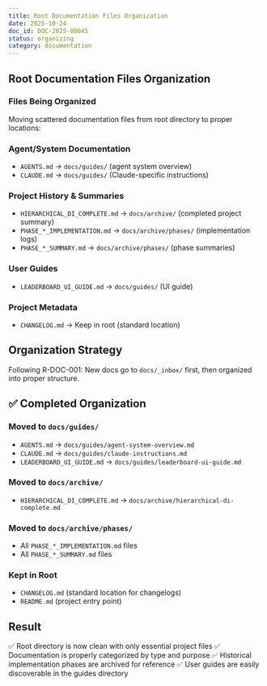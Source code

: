```yaml
---
title: Root Documentation Files Organization
date: 2025-10-24
doc_id: DOC-2025-00045
status: organizing
category: documentation
---
```


## Root Documentation Files Organization

### Files Being Organized

Moving scattered documentation files from root directory to proper locations:

### Agent/System Documentation

- `AGENTS.md` → `docs/guides/` (agent system overview)
- `CLAUDE.md` → `docs/guides/` (Claude-specific instructions)

### Project History & Summaries

- `HIERARCHICAL_DI_COMPLETE.md` → `docs/archive/` (completed project summary)
- `PHASE_*_IMPLEMENTATION.md` → `docs/archive/phases/` (implementation logs)
- `PHASE_*_SUMMARY.md` → `docs/archive/phases/` (phase summaries)

### User Guides

- `LEADERBOARD_UI_GUIDE.md` → `docs/guides/` (UI guide)

### Project Metadata

- `CHANGELOG.md` → Keep in root (standard location)

## Organization Strategy

Following R-DOC-001: New docs go to `docs/_inbox/` first, then organized into proper structure.

## ✅ Completed Organization

### Moved to `docs/guides/`

- `AGENTS.md` → `docs/guides/agent-system-overview.md`
- `CLAUDE.md` → `docs/guides/claude-instructions.md`
- `LEADERBOARD_UI_GUIDE.md` → `docs/guides/leaderboard-ui-guide.md`

### Moved to `docs/archive/`

- `HIERARCHICAL_DI_COMPLETE.md` → `docs/archive/hierarchical-di-complete.md`

### Moved to `docs/archive/phases/`

- All `PHASE_*_IMPLEMENTATION.md` files
- All `PHASE_*_SUMMARY.md` files

### Kept in Root

- `CHANGELOG.md` (standard location for changelogs)
- `README.md` (project entry point)

## Result

✅ Root directory is now clean with only essential project files
✅ Documentation is properly categorized by type and purpose
✅ Historical implementation phases are archived for reference
✅ User guides are easily discoverable in the guides directory
